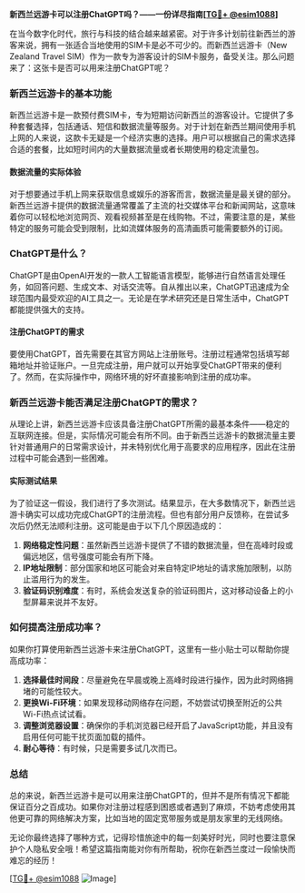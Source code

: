 **新西兰远游卡可以注册ChatGPT吗？——一份详尽指南[[TG💪+ @esim1088](https://t.me/s/esim1088)]**

在当今数字化时代，旅行与科技的结合越来越紧密。对于许多计划前往新西兰的游客来说，拥有一张适合当地使用的SIM卡是必不可少的。而新西兰远游卡（New Zealand Travel SIM）作为一款专为游客设计的SIM卡服务，备受关注。那么问题来了：这张卡是否可以用来注册ChatGPT呢？

### 新西兰远游卡的基本功能

新西兰远游卡是一款预付费SIM卡，专为短期访问新西兰的游客设计。它提供了多种套餐选择，包括通话、短信和数据流量等服务。对于计划在新西兰期间使用手机上网的人来说，这款卡无疑是一个经济实惠的选择。用户可以根据自己的需求选择合适的套餐，比如短时间内的大量数据流量或者长期使用的稳定流量包。

#### 数据流量的实际体验

对于想要通过手机上网来获取信息或娱乐的游客而言，数据流量是最关键的部分。新西兰远游卡提供的数据流量通常覆盖了主流的社交媒体平台和新闻网站，这意味着你可以轻松地浏览网页、观看视频甚至是在线购物。不过，需要注意的是，某些特定的服务可能会受到限制，比如流媒体服务的高清画质可能需要额外的订阅。

### ChatGPT是什么？

ChatGPT是由OpenAI开发的一款人工智能语言模型，能够进行自然语言处理任务，如回答问题、生成文本、对话交流等。自从推出以来，ChatGPT迅速成为全球范围内最受欢迎的AI工具之一。无论是在学术研究还是日常生活中，ChatGPT都能提供强大的支持。

#### 注册ChatGPT的需求

要使用ChatGPT，首先需要在其官方网站上注册账号。注册过程通常包括填写邮箱地址并验证账户。一旦完成注册，用户就可以开始享受ChatGPT带来的便利了。然而，在实际操作中，网络环境的好坏直接影响到注册的成功率。

### 新西兰远游卡能否满足注册ChatGPT的需求？

从理论上讲，新西兰远游卡应该具备注册ChatGPT所需的最基本条件——稳定的互联网连接。但是，实际情况可能会有所不同。由于新西兰远游卡的数据流量主要针对普通用户的日常需求设计，并未特别优化用于高要求的应用程序，因此在注册过程中可能会遇到一些困难。

#### 实际测试结果

为了验证这一假设，我们进行了多次测试。结果显示，在大多数情况下，新西兰远游卡确实可以成功完成ChatGPT的注册流程。但也有部分用户反馈称，在尝试多次后仍然无法顺利注册。这可能是由于以下几个原因造成的：

1. **网络稳定性问题**：虽然新西兰远游卡提供了不错的数据流量，但在高峰时段或偏远地区，信号强度可能会有所下降。
2. **IP地址限制**：部分国家和地区可能会对来自特定IP地址的请求施加限制，以防止滥用行为的发生。
3. **验证码识别难度**：有时，系统会发送复杂的验证码图片，这对移动设备上的小型屏幕来说并不友好。

### 如何提高注册成功率？

如果你打算使用新西兰远游卡来注册ChatGPT，这里有一些小贴士可以帮助你提高成功率：

1. **选择最佳时间段**：尽量避免在早晨或晚上高峰时段进行操作，因为此时网络拥堵的可能性较大。
2. **更换Wi-Fi环境**：如果发现移动网络存在问题，不妨尝试切换至附近的公共Wi-Fi热点试试看。
3. **调整浏览器设置**：确保你的手机浏览器已经开启了JavaScript功能，并且没有启用任何可能干扰页面加载的插件。
4. **耐心等待**：有时候，只是需要多试几次而已。

### 总结

总的来说，新西兰远游卡是可以用来注册ChatGPT的，但并不是所有情况下都能保证百分之百成功。如果你对注册过程感到困惑或者遇到了麻烦，不妨考虑使用其他更可靠的网络解决方案，比如当地的固定宽带服务或是朋友家里的无线网络。

无论你最终选择了哪种方式，记得珍惜旅途中的每一刻美好时光，同时也要注意保护个人隐私安全哦！希望这篇指南能对你有所帮助，祝你在新西兰度过一段愉快而难忘的经历！

[[TG💪+ @esim1088](https://t.me/s/esim1088) ![Image](https://i.postimg.cc/4NQfJmqS/Snipaste-2025-05-13-00-14-12.png)]